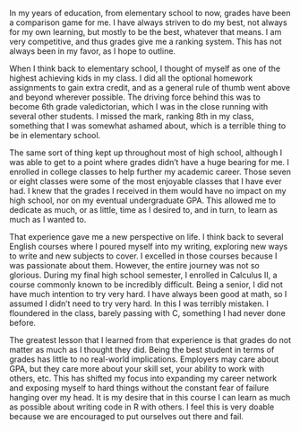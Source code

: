 In my years of education, from elementary school to now, grades have been a comparison game for me. I have always striven to do my best, not always for my own learning, but mostly to be the best, whatever that means. I am very competitive, and thus grades give me a ranking system. This has not always been in my favor, as I hope to outline.

When I think back to elementary school, I thought of myself as one of the highest achieving kids in my class. I did all the optional homework assignments to gain extra credit, and as a general rule of thumb went above and beyond wherever possible. The driving force behind this was to become 6th grade valedictorian, which I was in the close running with several other students. I missed the mark, ranking 8th in my class, something that I was somewhat ashamed about, which is a terrible thing to be in elementary school.

The same sort of thing kept up throughout most of high school, although I was able to get to a point where grades didn’t have a huge bearing for me. I enrolled in college classes to help further my academic career. Those seven or eight classes were some of the most enjoyable classes that I have ever had. I knew that the grades I received in them would have no impact on my high school, nor on my eventual undergraduate GPA. This allowed me to dedicate as much, or as little, time as I desired to, and in turn, to learn as much as I wanted to.

That experience gave me a new perspective on life. I think back to several English courses where I poured myself into my writing, exploring new ways to write and new subjects to cover. I excelled in those courses because I was passionate about them. However, the entire journey was not so glorious. During my final high school semester, I enrolled in Calculus II, a course commonly known to be incredibly difficult. Being a senior, I did not have much intention to try very hard. I have always been good at math, so I assumed I didn’t need to try very hard. In this I was terribly mistaken. I floundered in the class, barely passing with C, something I had never done before.

The greatest lesson that I learned from that experience is that grades do not matter as much as I thought they did. Being the best student in terms of grades has little to no real-world implications. Employers may care about GPA, but they care more about your skill set, your ability to work with others, etc. This has shifted my focus into expanding my career network and exposing myself to hard things without the constant fear of failure hanging over my head. It is my desire that in this course I can learn as much as possible about writing code in R with others. I feel this is very doable because we are encouraged to put ourselves out there and fail.

